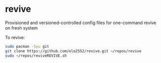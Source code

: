 # revive
Provisioned and versioned-controlled config files for one-command revive on fresh system

To revive:
```bash
sudo pacman -Syu git
git clone https://github.com/olo2552/revive.git ~/repos/revive
sudo ~/repos/reviveREVIVE.sh
```

